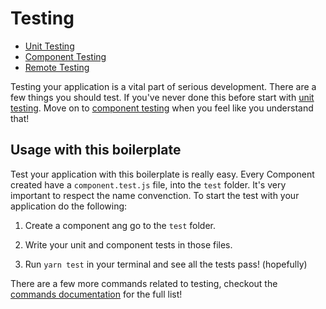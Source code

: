 # Testing

- [Unit Testing](unit-testing.md)
- [Component Testing](component-testing.md)
- [Remote Testing](remote-testing.md)

Testing your application is a vital part of serious development. There are a few
things you should test. If you've never done this before start with [unit testing](unit-testing.md).
Move on to [component testing](component-testing.md) when you feel like you
understand that!

## Usage with this boilerplate

Test your application with this boilerplate is really easy. Every Component created have
a `component.test.js` file, into the `test` folder. It's very important to respect the
name convenction.
To start the test with your application do the following:

1. Create a component ang go to the `test` folder.

2. Write your unit and component tests in those files.

3. Run `yarn test` in your terminal and see all the tests pass! (hopefully)

There are a few more commands related to testing, checkout the [commands documentation](../general/commands.md#testing)
for the full list!
